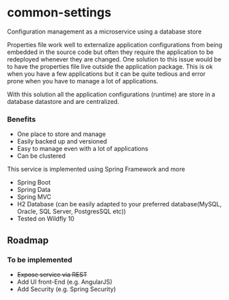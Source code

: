 # common-settings
Configuration management as a microservice using a database store

Properties file work well to externalize application configurations from being embedded in the source code but
often they require the application to be redeployed whenever they are changed. One solution to this issue would
be to have the properties file live outside the application package. This is ok when you have a few applications
but it can be quite tedious and error prone when you have to manage a lot of applications.

With this solution all the application configurations (runtime) are store in a database datastore and are centralized. 

### Benefits

* One place to store and manage
* Easily backed up and versioned
* Easy to manage even with a lot of applications
* Can be clustered 


This service is implemented using Spring Framework and more
* Spring Boot
* Spring Data 
* Spring MVC
* H2 Database (can be easily adapted to your preferred database(MySQL, Oracle, SQL Server, PostgresSQL etc))
* Tested on Wildfly 10

## Roadmap
### To be implemented

* ~~Expose service via REST~~
* Add UI front-End (e.g. AngularJS)
* Add Security (e.g. Spring Security)
